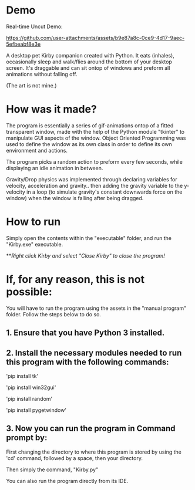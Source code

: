 # Demo


Real-time Uncut Demo:

https://github.com/user-attachments/assets/b9e87a8c-0ce9-4d17-9aec-5efbeabf8e3e







A desktop pet Kirby companion created with Python. It eats (inhales), occasionally sleep and walk/flies around the bottom of your desktop screen. It's draggable and can sit ontop of windows and preform all animations without falling off. 

(The art is not mine.)

# How was it made?
The program is essentially a series of gif-animations ontop of a fitted transparent window, made with the help of the Python module "tkinter" to manipulate GUI aspects of the window. Object Oriented Programming was used to define the window as its own class in order to define its own environment and actions. 

The program picks a random action to preform every few seconds, while displaying an idle animation in between. 

Gravity/Drop physics was implemented through declaring variables for velocity, acceleration and gravity.. then adding the gravity variable to the y-velocity in a loop (to simulate gravity's constant downwards force on the window) when the window is falling after being dragged.



# How to run
Simply open the contents within the "executable" folder, and run the "Kirby.exe" executable.

***Right click Kirby and select "Close Kirby" to close the program!*

# If, for any reason, this is not possible:

You will have to run the program using the assets in the "manual program" folder. Follow the steps below to do so.

## 1. Ensure that you have Python 3 installed.

## 2. Install the necessary modules needed to run this program with the following commands:

'pip install tk'

'pip install win32gui'

'pip install random'

'pip install pygetwindow'

## 3. Now you can run the program in Command prompt by:

First changing the directory to where this program is stored by using the 'cd' command, followed by a space, then your directory.

Then simply the command, "Kirby.py"

You can also run the program directly from its IDE.
